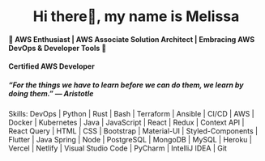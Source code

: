<h1 align="center"> Hi there👋, my name is Melissa </h1>

#### 🚀 AWS Enthusiast | AWS Associate Solution Architect | Embracing AWS DevOps & Developer Tools 🚀
#### Certified AWS Developer

##### “For the things we have to learn before we can do them, we learn by doing them.” ― Aristotle

Skills: DevOps | Python | Rust | Bash | Terraform | Ansible | CI/CD | AWS | Docker | Kubernetes | Java | JavaScript | React | Redux | Context API | React Query | HTML | CSS | Bootstrap | Material-UI | Styled-Components | Flutter | Java Spring | Node  | PostgreSQL | MongoDB | MySQL | Heroku | Vercel | Netlify | Visual Studio Code | PyCharm | IntelliJ IDEA | Git 




